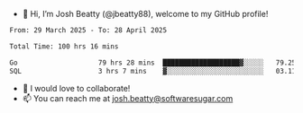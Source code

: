 - 👋 Hi, I’m Josh Beatty (@jbeatty88), welcome to my GitHub profile!

<!--START_SECTION:waka-->

```txt
From: 29 March 2025 - To: 28 April 2025

Total Time: 100 hrs 16 mins

Go                    79 hrs 28 mins  ███████████████████▓░░░░░   79.25 %
SQL                   3 hrs 7 mins    ▓░░░░░░░░░░░░░░░░░░░░░░░░   03.11 %
```

<!--END_SECTION:waka-->

- 💞️ I would love to collaborate!
- 📫 You can reach me at josh.beatty@softwaresugar.com

<!---
jbeatty88/jbeatty88 is a ✨ special ✨ repository because its `README.md` (this file) appears on your GitHub profile.
You can click the Preview link to take a look at your changes.
--->
